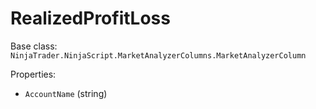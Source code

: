 # RealizedProfitLoss

Base class: `NinjaTrader.NinjaScript.MarketAnalyzerColumns.MarketAnalyzerColumn`

Properties:
- `AccountName` (string)
